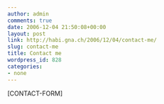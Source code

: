 ```yaml
---
author: admin
comments: true
date: 2006-12-04 21:50:08+00:00
layout: post
link: http://habi.gna.ch/2006/12/04/contact-me/
slug: contact-me
title: Contact me
wordpress_id: 828
categories:
- none
---
```


[CONTACT-FORM]
